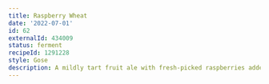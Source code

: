 ```yaml
---
title: Raspberry Wheat
date: '2022-07-01'
id: 62
externalId: 434009
status: ferment
recipeId: 1291228
style: Gose
description: A mildly tart fruit ale with fresh-picked raspberries added after primary fermentation.
---
```

